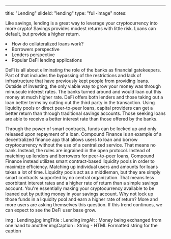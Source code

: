 --- 
title: "Lending"
slideId: "lending"
type: "full-image"
notes: 
  <p class="subtitle">Like savings, lending is a great way to leverage your cryptocurrency into more crypto! Savings provides modest returns with little risk. Loans can default, but provide a higher return. 
<li>How do collateralized loans work?</li>  
<li>Borrowers perspective</li>
<li>Lenders perspective</li>
<li>Popular DeFi lending applications</li></p>
  <p>DeFi is all about eliminating the role of the banks as financial gatekeepers. Part of that includes the bypassing of the restrictions and lack of infrastructure that have previously kept people from providing loans. Outside of investing, the only viable way to grow your money was through minuscule interest rates. The banks turned around and would loan out this money at much higher rate. DeFi offers both lenders and those taking out a loan better terms by cutting out the third party in the transaction. Using liquidity pools or direct peer-to-peer loans, capital providers can get a better return than through traditional savings accounts. Those seeking loans are able to receive a better interest rate than those offered by the banks.</p>
  <p>Through the power of smart contracts, funds can be locked up and only released upon repayment of a loan. Compound Finance is an example of a decentralized finance app that allows users to loan and borrow cryptocurrency without the use of a centralized service. That means no bank. Instead, the rules are ingrained in the open protocol.  Instead of matching up lenders and borrowers for peer-to-peer loans, Compound Finance instead utilizes smart contract-based liquidity pools in order to maximize efficiency. Matching up individual users and amounts for loans takes a lot of time. Liquidity pools act as a middleman, but they are simply smart contracts supported by no central organization. That means less exorbitant interest rates and a higher rate of return than a simple savings account. You're essentially making your cryptocurrency available to be loaned out by putting money in your savings account. Why not lock up those funds in a liquidity pool and earn a higher rate of return? More and more users are asking themselves this question. If this trend continues, we can expect to see the DeFi user base grow.</p>
img : Lending.jpg
imgTitle : Lending
imgAlt : Money being exchanged from one hand to another
imgCaption : String - HTML Formatted string for the caption
